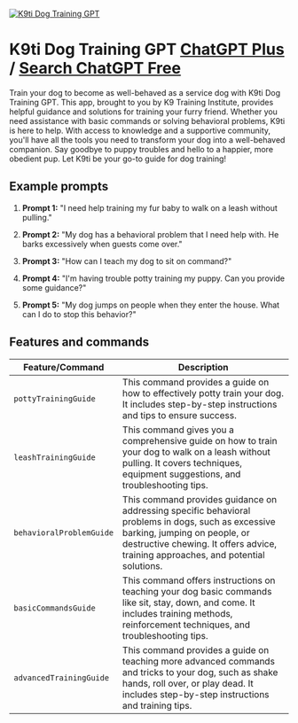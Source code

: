 
[![K9ti Dog Training GPT](https://files.oaiusercontent.com/file-4snIqT2q00andVyItcTFmgS1?se=2123-10-17T09%3A55%3A34Z&sp=r&sv=2021-08-06&sr=b&rscc=max-age%3D31536000%2C%20immutable&rscd=attachment%3B%20filename%3Dlogo_2048x2048.png&sig=lPz8S%2Bt5Twfq27bVDTV1NiYDccYTli3oRW86GbbtgGI%3D)](https://chat.openai.com/g/g-VuXzj8tum-k9ti-dog-training-gpt)

# K9ti Dog Training GPT [ChatGPT Plus](https://chat.openai.com/g/g-VuXzj8tum-k9ti-dog-training-gpt) / [Search ChatGPT Free](https://gptcall.net/index.html#/?search=K9ti%20Dog%20Training%20GPT)

Train your dog to become as well-behaved as a service dog with K9ti Dog Training GPT. This app, brought to you by K9 Training Institute, provides helpful guidance and solutions for training your furry friend. Whether you need assistance with basic commands or solving behavioral problems, K9ti is here to help. With access to knowledge and a supportive community, you'll have all the tools you need to transform your dog into a well-behaved companion. Say goodbye to puppy troubles and hello to a happier, more obedient pup. Let K9ti be your go-to guide for dog training!

## Example prompts

1. **Prompt 1:** "I need help training my fur baby to walk on a leash without pulling."

2. **Prompt 2:** "My dog has a behavioral problem that I need help with. He barks excessively when guests come over."

3. **Prompt 3:** "How can I teach my dog to sit on command?"

4. **Prompt 4:** "I'm having trouble potty training my puppy. Can you provide some guidance?"

5. **Prompt 5:** "My dog jumps on people when they enter the house. What can I do to stop this behavior?"


## Features and commands

| Feature/Command | Description |
| --- | --- |
| `pottyTrainingGuide` | This command provides a guide on how to effectively potty train your dog. It includes step-by-step instructions and tips to ensure success. |
| `leashTrainingGuide` | This command gives you a comprehensive guide on how to train your dog to walk on a leash without pulling. It covers techniques, equipment suggestions, and troubleshooting tips. |
| `behavioralProblemGuide` | This command provides guidance on addressing specific behavioral problems in dogs, such as excessive barking, jumping on people, or destructive chewing. It offers advice, training approaches, and potential solutions. |
| `basicCommandsGuide` | This command offers instructions on teaching your dog basic commands like sit, stay, down, and come. It includes training methods, reinforcement techniques, and troubleshooting tips. |
| `advancedTrainingGuide` | This command provides a guide on teaching more advanced commands and tricks to your dog, such as shake hands, roll over, or play dead. It includes step-by-step instructions and training tips. |


